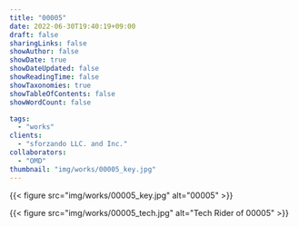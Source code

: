 ```yaml
---
title: "00005"
date: 2022-06-30T19:40:19+09:00
draft: false
sharingLinks: false
showAuthor: false
showDate: true
showDateUpdated: false
showReadingTime: false
showTaxonomies: true
showTableOfContents: false
showWordCount: false

tags:
  - "works"
clients:
  - "sforzando LLC. and Inc."
collaborators:
  - "OMD"
thumbnail: "img/works/00005_key.jpg"
---
```


{{< figure src="img/works/00005_key.jpg" alt="00005" >}}

{{< figure src="img/works/00005_tech.jpg" alt="Tech Rider of 00005" >}}
